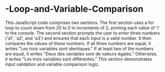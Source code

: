 # -Loop-and-Variable-Comparison
This JavaScript code comprises two sections.
The first section uses a for loop to count down from 20 to 0 in increments of 2, printing each value of 'i' to the console.
The second section prompts the user to enter three numbers ('a1', 'a2', and 'a3') and ensures that each input is a valid number. It then compares the values of these numbers. If all three numbers are equal, it writes "Les trois variables sont identiques." If at least two of the numbers are equal, it writes "Deux des variables sont de valeurs égales." Otherwise, it writes "Les trois variables sont différentes." This section demonstrates input validation and variable comparison logic.
